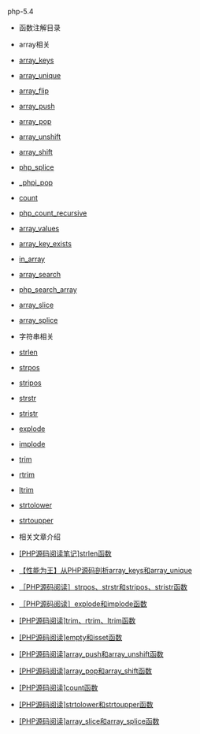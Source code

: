 php-5.4

*   函数注解目录

*   array相关

*   [array_keys](https://github.com/hoohack/read-php-src/blob/master/ext/standard/array.c#L2459)

*   [array_unique](https://github.com/hoohack/read-php-src/blob/master/ext/standard/array.c#L2813)

*   [array_flip](https://github.com/hoohack/read-php-src/blob/master/ext/standard/array.c#L2718)

*   [array_push](https://github.com/hoohack/read-php-src/blob/master/ext/standard/array.c#L1940)

*   [array_pop](https://github.com/hoohack/read-php-src/blob/master/ext/standard/array.c#L2056)

*   [array_unshift](https://github.com/hoohack/read-php-src/blob/master/ext/standard/array.c#L2072)

*   [array_shift](https://github.com/hoohack/read-php-src/blob/master/ext/standard/array.c#L2064)

*   [php_splice](https://github.com/hoohack/read-php-src/blob/master/ext/standard/array.c#L1845)

*   [_phpi_pop](https://github.com/hoohack/read-php-src/blob/master/ext/standard/array.c#L1987)

*   [count](https://github.com/hoohack/read-php-src/blob/master/ext/standard/array.c#L307)

*   [php_count_recursive](https://github.com/hoohack/read-php-src/blob/master/ext/standard/array.c#L274)

*   [array_values](https://github.com/hoohack/read-php-src/blob/master/ext/standard/array.c#L2539)

*   [array_key_exists](https://github.com/hoohack/read-php-src/blob/master/ext/standard/array.c#L4421)

*   [in_array](https://github.com/hoohack/read-php-src/blob/master/ext/standard/array.c#L1255)

*   [array_search](https://github.com/hoohack/read-php-src/blob/master/ext/standard/array.c#L1263)

*   [php_search_array](https://github.com/hoohack/read-php-src/blob/master/ext/standard/array.c#L1203)

*   [array_slice](https://github.com/hoohack/read-php-src/blob/master/ext/standard/array.c#L2184)

*   [array_splice](https://github.com/hoohack/read-php-src/blob/master/ext/standard/array.c#L2102)

*   字符串相关

*   [strlen](https://github.com/hoohack/read-php-src/blob/master/Zend/zend_builtin_functions.c#L478)

*   [strpos](https://github.com/hoohack/read-php-src/blob/master/ext/standard/string.c#L1840)

*   [stripos](https://github.com/hoohack/read-php-src/blob/master/ext/standard/string.c#L1891)

*   [strstr](https://github.com/hoohack/read-php-src/blob/master/ext/standard/string.c#L1789)

*   [stristr](https://github.com/hoohack/read-php-src/blob/master/ext/standard/string.c#L1732)

*   [explode](https://github.com/hoohack/read-php-src/blob/master/ext/standard/string.c#L1104)

*   [implode](https://github.com/hoohack/read-php-src/blob/master/ext/standard/string.c#L1245)

*   [trim](https://github.com/hoohack/read-php-src/blob/master/ext/standard/string.c#L794)

*   [rtrim](https://github.com/hoohack/read-php-src/blob/master/ext/standard/string.c#L794)

*   [ltrim](https://github.com/hoohack/read-php-src/blob/master/ext/standard/string.c#L794)

*   [strtolower](https://github.com/hoohack/read-php-src/blob/master/ext/standard/string.c#L1436)

*   [strtoupper](https://github.com/hoohack/read-php-src/blob/master/ext/standard/string.c#L1400)

*   相关文章介绍

*   [[PHP源码阅读笔记]strlen函数](http://www.hoohack.me/2016/02/22/phps-source-analytics-strlen)

*   [【性能为王】从PHP源码剖析array_keys和array_unique](http://www.hoohack.me/2016/02/25/analyze-array-unique-array-keys-source-code)

*   [［PHP源码阅读］strpos、strstr和stripos、stristr函数](http://www.hoohack.me/2016/05/10/php-source-code-strpos-strstr-stripos-stristr)

*   [［PHP源码阅读］explode和implode函数](http://www.hoohack.me/2016/05/20/php-source-code-explode-implode)

*   [[PHP源码阅读]trim、rtrim、ltrim函数](http://www.hoohack.me/2016/05/24/php-source-code-trim-ltrim-rtrim)

*   [[PHP源码阅读]empty和isset函数](http://www.hoohack.me/2016/05/26/php-source-code-empty-isset)

*   [[PHP源码阅读]array_push和array_unshift函数](http://www.hoohack.me/2016/05/27/php-source-code-array-push-array-unshift)

*   [[PHP源码阅读]array_pop和array_shift函数](http://www.hoohack.me/2016/05/30/php-source-code-array-pop-array-shift)

*   [[PHP源码阅读]count函数](http://www.hoohack.me/2016/05/31/php-source-code-count)

*   [[PHP源码阅读]strtolower和strtoupper函数](http://www.hoohack.me/2016/06/02/php-source-code-strtolower-strtoupper)

*   [[PHP源码阅读]array_slice和array_splice函数](http://www.hoohack.me/2016/07/05/php-source-code-array-slice-array-splice)
